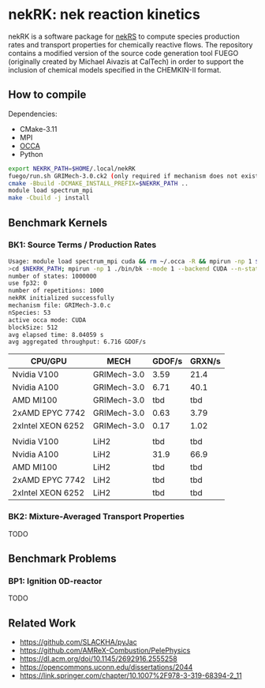 # nekRK: nek reaction kinetics

nekRK is a software package for [nekRS](https://github.com/Nek5000/nekRS) to compute species production rates and transport properties for chemically reactive flows. The repository contains a modified version of the source code generation tool FUEGO (originally created by Michael Aivazis at CalTech) in order to support the inclusion of chemical models specified in the CHEMKIN-II format.

## How to compile
Dependencies:
- CMake-3.11
- MPI
- [OCCA](https://github.com/libocca/occa)
- Python

```sh
export NEKRK_PATH=$HOME/.local/nekRK
fuego/run.sh GRIMech-3.0.ck2 (only required if mechanism does not exist in share/mechanism)
cmake -Bbuild -DCMAKE_INSTALL_PREFIX=$NEKRK_PATH ..
module load spectrum_mpi
make -Cbuild -j install
```

## Benchmark Kernels

### BK1: Source Terms / Production Rates

```sh
Usage: module load spectrum_mpi cuda && rm ~/.occa -R && mpirun -np 1 $NEKRK_PATH/bin/bk --mode 1|2 --backend SERIAL|CUDA|HIP --n-states n [--block-size n] [--repetitions n] [--fp32] [--ci] [--mechanism-name]
>cd $NEKRK_PATH; mpirun -np 1 ./bin/bk --mode 1 --backend CUDA --n-states 1000000
number of states: 1000000
use fp32: 0
number of repetitions: 1000
nekRK initialized successfully
mechanism file: GRIMech-3.0.c
nSpecies: 53
active occa mode: CUDA
blockSize: 512
avg elapsed time: 8.04059 s
avg aggregated throughput: 6.716 GDOF/s
```

| CPU/GPU           | MECH        | GDOF/s | GRXN/s |
| ----------------- | ----------- | ------ | ------ |
| Nvidia V100       | GRIMech-3.0 |  3.59  |  21.4  |
| Nvidia A100       | GRIMech-3.0 |  6.71  |  40.1  |
| AMD MI100         | GRIMech-3.0 |  tbd   |  tbd   |
| 2xAMD EPYC 7742   | GRIMech-3.0 |  0.63  |  3.79  |
| 2xIntel XEON 6252 | GRIMech-3.0 |  0.17  |  1.02  |
|                   |             |        |        |
| Nvidia V100       | LiH2        |  tbd   |  tbd   |
| Nvidia A100       | LiH2        | 31.9   |  66.9  |
| AMD MI100         | LiH2        |  tbd   |  tbd   |
| 2xAMD EPYC 7742   | LiH2        |  tbd   |  tbd   |
| 2xIntel XEON 6252 | LiH2        |  tbd   |  tbd   |

### BK2: Mixture-Averaged Transport Properties

TODO

## Benchmark Problems

### BP1: Ignition 0D-reactor

TODO

## Related Work
 * https://github.com/SLACKHA/pyJac
 * https://github.com/AMReX-Combustion/PelePhysics
 * https://dl.acm.org/doi/10.1145/2692916.2555258
 * https://opencommons.uconn.edu/dissertations/2044
 * https://link.springer.com/chapter/10.1007%2F978-3-319-68394-2_11
